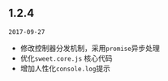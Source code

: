 ## 1.2.4

`2017-09-27`

<content>

- 修改控制器分发机制，采用`promise`异步处理
- 优化`sweet.core.js` 核心代码
- 增加人性化`console.log`提示

</content>

</timeline>

